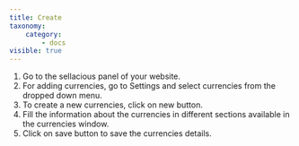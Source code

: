 ```yaml
---
title: Create
taxonomy:
    category:
        - docs
visible: true
---
```


1. Go to the sellacious panel of your website.
2. For adding  currencies, go to Settings and select  currencies from the dropped down menu.
3. To create a new currencies, click on new button.
4. Fill the information about the  currencies in different sections available in the  currencies window.
5. Click on save button to save the  currencies details.
